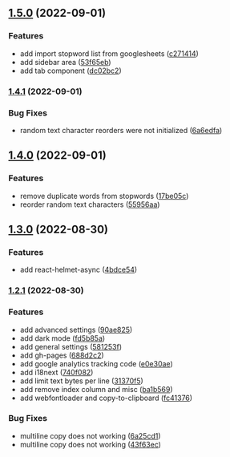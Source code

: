 ## [1.5.0](https://github.com/w3labkr/js-smart-shuffle-words/compare/v1.4.1...v1.5.0) (2022-09-01)


### Features

* add import stopword list from googlesheets ([c271414](https://github.com/w3labkr/js-smart-shuffle-words/commit/c271414e56c18ef1a47c1dab8a902b06ad3b28fb))
* add sidebar area ([53f65eb](https://github.com/w3labkr/js-smart-shuffle-words/commit/53f65eb91c72b5507377e42bb1d8f7f701ef8fad))
* add tab component ([dc02bc2](https://github.com/w3labkr/js-smart-shuffle-words/commit/dc02bc2ce3cbcb69d9153652c884a8aabd084a64))

### [1.4.1](https://github.com/w3labkr/js-smart-shuffle-words/compare/v1.4.0...v1.4.1) (2022-09-01)


### Bug Fixes

* random text character reorders were not initialized ([6a6edfa](https://github.com/w3labkr/js-smart-shuffle-words/commit/6a6edfaa8c4376c2338f7f4e137de360f0efa4e7))

## [1.4.0](https://github.com/w3labkr/js-smart-shuffle-words/compare/v1.3.0...v1.4.0) (2022-09-01)


### Features

* remove duplicate words from stopwords ([17be05c](https://github.com/w3labkr/js-smart-shuffle-words/commit/17be05cf2c8c07978df0346b14441510196ac927))
* reorder random text characters ([55956aa](https://github.com/w3labkr/js-smart-shuffle-words/commit/55956aa042a3d7dfda067cdc9d5be23e804ac744))

## [1.3.0](https://github.com/w3labkr/js-smart-shuffle-words/compare/v1.2.1...v1.3.0) (2022-08-30)


### Features

* add react-helmet-async ([4bdce54](https://github.com/w3labkr/js-smart-shuffle-words/commit/4bdce54673865709cbbc8235143b30cb52ba4456))

### [1.2.1](https://github.com/w3labkr/js-smart-shuffle-words/compare/1.2.0...1.2.1) (2022-08-30)


### Features

* add advanced settings ([90ae825](https://github.com/w3labkr/js-smart-shuffle-words/commit/90ae82570c7c832493f51ed4ca186b35733b23bd))
* add dark mode ([fd5b85a](https://github.com/w3labkr/js-smart-shuffle-words/commit/fd5b85a0271d4c2d56c9735b790a091fc0eadcdf))
* add general settings ([581253f](https://github.com/w3labkr/js-smart-shuffle-words/commit/581253f135389cc2bcd6221b4dc95de1ce92f6a9))
* add gh-pages ([688d2c2](https://github.com/w3labkr/js-smart-shuffle-words/commit/688d2c2589f63b7c7f8aa3af1e55367e2138f3df))
* add google analytics tracking code ([e0e30ae](https://github.com/w3labkr/js-smart-shuffle-words/commit/e0e30ae733284adbf57321ad8cd09bac4a01a6d2))
* add i18next ([740f082](https://github.com/w3labkr/js-smart-shuffle-words/commit/740f082dd59258a1b5edf8082cd1df4acf798a45))
* add limit text bytes per line ([31370f5](https://github.com/w3labkr/js-smart-shuffle-words/commit/31370f526773347f65c12c4c898803c15bc2d48f))
* add remove index column and misc ([ba1b569](https://github.com/w3labkr/js-smart-shuffle-words/commit/ba1b5691f10a35a61fb747d0019c814ff66d5650))
* add webfontloader and copy-to-clipboard ([fc41376](https://github.com/w3labkr/js-smart-shuffle-words/commit/fc41376c6842870c39addc890debb7a7de33aeef))


### Bug Fixes

* multiline copy does not working ([6a25cd1](https://github.com/w3labkr/js-smart-shuffle-words/commit/6a25cd11487e76ea0b1a245040c9bf356a288bd4))
* multiline copy does not working ([43f63ec](https://github.com/w3labkr/js-smart-shuffle-words/commit/43f63ec746d3a4ce9d3caab932480058d5ff3484))


